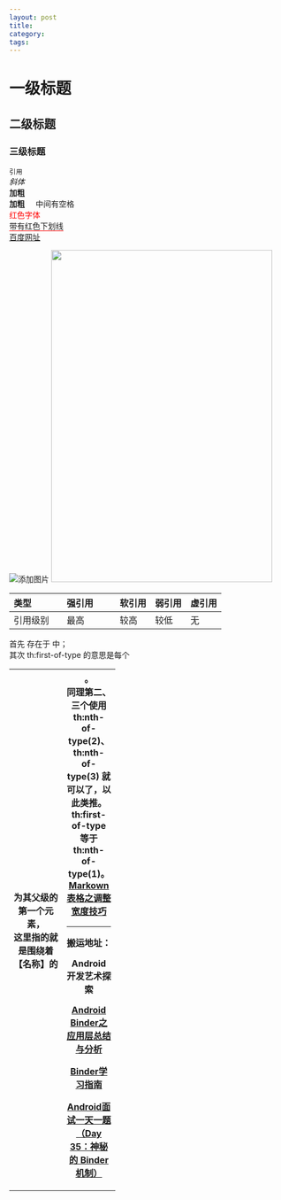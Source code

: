 ```yaml
---
layout: post
title:
category:
tags:
---
```

<!-- * content -->
<!-- {:toc} -->

# 一级标题
## 二级标题
### 三级标题

`引用`  
*斜体*  
**加粗**   
**加粗**&#160;&#160;&#160;&#160;  中间有空格   
<font color="#ff000" > 红色字体 </font>   
<span style="border-bottom:1px solid red;"> 带有红色下划线 </span>   
[百度网址](http://www.baidu.com)  

![添加图片](../../../../images/tcp_three_hand.png)
<img src="../../../../images/screen_4.png"  height="600" width="400">


<style>
table th:first-of-type {
  width: 80px;
}
table th:nth-of-type(2) {
    width: 80px;
}
</style>

| 类型 | 强引用 | 软引用 | 弱引用 | 虚引用 |
|:----|:------|:------| :------|:------|
|引用级别|最高|较高|较低|无|



首先 <th> 存在于 <table> 中；   
其次 th:first-of-type 的意思是每个 <th> 为其父级的第一个元素，   
这里指的就是围绕着【名称】的 <th>。   
同理第二、三个使用 th:nth-of-type(2)、th:nth-of-type(3) 就可以了，以此类推。  
th:first-of-type 等于 th:nth-of-type(1)。
[Markown 表格之调整宽度技巧](https://blog.csdn.net/maxsky/article/details/54666998)


---
搬运地址：    


Android 开发艺术探索

[Android Binder之应用层总结与分析](http://blog.csdn.net/qian520ao/article/details/78089877)

[Binder学习指南](http://weishu.me/2016/01/12/binder-index-for-newer/)

[Android面试一天一题（Day 35：神秘的 Binder 机制）](https://www.jianshu.com/p/c7bcb4c96b38)
